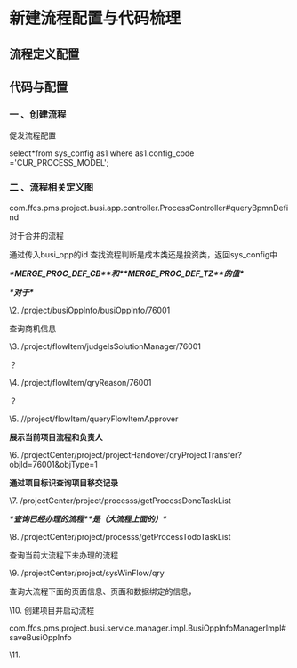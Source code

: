 # 新建流程配置与代码梳理

## 流程定义配置

## 代码与配置

### 一 、创建流程

促发流程配置

select*from sys_config as1 where as1.config_code ='CUR_PROCESS_MODEL';

### 二 、流程相关定义图

com.ffcs.pms.project.busi.app.controller.ProcessController#queryBpmnDefind

对于合并的流程

通过传入busi_opp的id 查找流程判断是成本类还是投资类，返回sys_config中

***\*MERGE_PROC_DEF_CB\*******\*和\*******\*MERGE_PROC_DEF_TZ\*******\*的值\****

***\*对于\****

\2. /project/busiOppInfo/busiOppInfo/76001

 

查询商机信息

\3. /project/flowItem/judgeIsSolutionManager/76001

？

\4. /project/flowItem/qryReason/76001

？

\5. //project/flowItem/queryFlowItemApprover

**展示当前项目流程和负责人**

\6. /projectCenter/project/projectHandover/qryProjectTransfer?objId=76001&objType=1

**通过项目标识查询项目移交记录**

\7. /projectCenter/project/processs/getProcessDoneTaskList

***\*查询已经办理的流程\*******\*是（大流程上面的）\****

\8. /projectCenter/project/processs/getProcessTodoTaskList

查询当前大流程下未办理的流程

\9. /projectCenter/project/sysWinFlow/qry

查询大流程下面的页面信息、页面和数据绑定的信息，

\10. 创建项目并启动流程

com.ffcs.pms.project.busi.service.manager.impl.BusiOppInfoManagerImpl#saveBusiOppInfo

 

\11. 